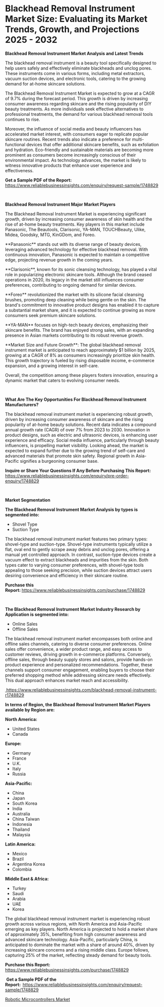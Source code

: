 <p><h1>Blackhead Removal Instrument Market Size: Evaluating its Market Trends, Growth, and Projections 2025 - 2032</h1></p><p><strong>Blackhead Removal Instrument Market Analysis and Latest Trends</strong></p>
<p><p>The blackhead removal instrument is a beauty tool specifically designed to help users safely and effectively eliminate blackheads and unclog pores. These instruments come in various forms, including metal extractors, vacuum suction devices, and electronic tools, catering to the growing demand for at-home skincare solutions.</p><p>The Blackhead Removal Instrument Market is expected to grow at a CAGR of 9.7% during the forecast period. This growth is driven by increasing consumer awareness regarding skincare and the rising popularity of DIY beauty treatments. As more individuals seek effective alternatives to professional treatments, the demand for various blackhead removal tools continues to rise. </p><p>Moreover, the influence of social media and beauty influencers has accelerated market interest, with consumers eager to replicate popular skincare routines. Recent trends also indicate a preference for multi-functional devices that offer additional skincare benefits, such as exfoliation and hydration. Eco-friendly and sustainable materials are becoming more prominent as consumers become increasingly conscious of their environmental impact. As technology advances, the market is likely to witness innovative products that enhance user experience and effectiveness.</p></p>
<p><strong>Get a Sample PDF of the Report:&nbsp;</strong> <a href="https://www.reliablebusinessinsights.com/enquiry/request-sample/1748829?utm_campaign=2276&utm_medium=2&utm_source=Github&utm_content=ia&utm_term=07032025&utm_id=blackhead-removal-instrument">https://www.reliablebusinessinsights.com/enquiry/request-sample/1748829</a></p>
<p>&nbsp;</p>
<p><strong>Blackhead Removal Instrument Major Market Players</strong></p>
<p><p>The Blackhead Removal Instrument Market is experiencing significant growth, driven by increasing consumer awareness of skin health and the rise of at-home beauty treatments. Key players in this market include Panasonic, The Beautools, Clarisonic, YA-MAN, TOUCHBeauty, Ulike, Midea, Goodsky, MTG, KinGDom, and Foreo.</p><p>**Panasonic** stands out with its diverse range of beauty devices, leveraging advanced technology for effective blackhead removal. With continuous innovation, Panasonic is expected to maintain a competitive edge, projecting revenue growth in the coming years.</p><p>**Clarisonic**, known for its sonic cleansing technology, has played a vital role in popularizing electronic skincare tools. Although the brand ceased operations in 2020, its legacy in the market still influences consumer preferences, contributing to ongoing demand for similar devices.</p><p>**Foreo** revolutionized the market with its silicone facial cleansing brushes, promoting deep cleaning while being gentle on the skin. The brand's commitment to innovative product designs has enabled it to capture a substantial market share, and it is expected to continue growing as more consumers seek premium skincare solutions.</p><p>**YA-MAN** focuses on high-tech beauty devices, emphasizing their skincare benefits. The brand has enjoyed strong sales, with an expanding presence in Asian markets contributing to its robust revenue growth.</p><p>**Market Size and Future Growth**: The global blackhead removal instrument market is anticipated to reach approximately $1 billion by 2025, growing at a CAGR of 8% as consumers increasingly prioritize skin health. This growth trajectory is fueled by rising disposable income, e-commerce expansion, and a growing interest in self-care.</p><p>Overall, the competition among these players fosters innovation, ensuring a dynamic market that caters to evolving consumer needs.</p></p>
<p>&nbsp;</p>
<p><strong>What Are The Key Opportunities For Blackhead Removal Instrument Manufacturers?</strong></p>
<p><p>The blackhead removal instrument market is experiencing robust growth, driven by increasing consumer awareness of skincare and the rising popularity of at-home beauty solutions. Recent data indicates a compound annual growth rate (CAGR) of over 7% from 2023 to 2030. Innovation in product designs, such as electric and ultrasonic devices, is enhancing user experience and efficacy. Social media influence, particularly through beauty influencers, is propelling market visibility. Looking ahead, the market is expected to expand further due to the growing trend of self-care and advanced materials that promote skin safety. Regional growth in Asia-Pacific signifies a burgeoning consumer base.</p></p>
<p><strong>Inquire or Share Your Questions If Any Before Purchasing This Report:</strong> <a href="https://www.reliablebusinessinsights.com/enquiry/pre-order-enquiry/1748829?utm_campaign=2276&utm_medium=2&utm_source=Github&utm_content=ia&utm_term=07032025&utm_id=blackhead-removal-instrument">https://www.reliablebusinessinsights.com/enquiry/pre-order-enquiry/1748829</a></p>
<p>&nbsp;</p>
<p><strong>Market Segmentation</strong></p>
<p><strong>The Blackhead Removal Instrument Market Analysis by types is segmented into:</strong></p>
<p><ul><li>Shovel Type</li><li>Suction Type</li></ul></p>
<p><p>The blackhead removal instrument market features two primary types: shovel-type and suction-type. Shovel-type instruments typically utilize a flat, oval end to gently scrape away debris and unclog pores, offering a manual yet controlled approach. In contrast, suction-type devices create a vacuum effect to extract blackheads and impurities from the skin. Both types cater to varying consumer preferences, with shovel-type tools appealing to those seeking precision, while suction devices attract users desiring convenience and efficiency in their skincare routine.</p></p>
<p><strong>Purchase this Report:&nbsp;</strong><a href="https://www.reliablebusinessinsights.com/purchase/1748829?utm_campaign=2276&utm_medium=2&utm_source=Github&utm_content=ia&utm_term=07032025&utm_id=blackhead-removal-instrument">https://www.reliablebusinessinsights.com/purchase/1748829</a></p>
<p>&nbsp;</p>
<p><strong>The Blackhead Removal Instrument Market Industry Research by Application is segmented into:</strong></p>
<p><ul><li>Online Sales</li><li>Offline Sales</li></ul></p>
<p><p>The blackhead removal instrument market encompasses both online and offline sales channels, catering to diverse consumer preferences. Online sales offer convenience, a wider product range, and easy access to customer reviews, driving growth in e-commerce platforms. Conversely, offline sales, through beauty supply stores and salons, provide hands-on product experience and personalized recommendations. Together, these channels support consumer engagement, enabling buyers to choose their preferred shopping method while addressing skincare needs effectively. This dual approach enhances market reach and accessibility.</p></p>
<p><a href="https://www.reliablebusinessinsights.com/blackhead-removal-instrument-r1748829?utm_campaign=2276&utm_medium=2&utm_source=Github&utm_content=ia&utm_term=07032025&utm_id=blackhead-removal-instrument">&nbsp;https://www.reliablebusinessinsights.com/blackhead-removal-instrument-r1748829</a></p>
<p><strong>In terms of Region, the Blackhead Removal Instrument Market Players available by Region are:</strong></p>
<p>
    <p> <strong> North America: </strong>
        <ul>
            <li>United States</li>
            <li>Canada</li>
        </ul>
        </p> 
    <p> <strong> Europe: </strong>
        <ul>
            <li>Germany</li>
            <li>France</li>
            <li>U.K.</li>
            <li>Italy</li>
            <li>Russia</li>
        </ul>
        </p> 
    <p> <strong> Asia-Pacific: </strong>
        <ul>
            <li>China</li>
            <li>Japan</li>
            <li>South Korea</li>
            <li>India</li>
            <li>Australia</li>
            <li>China Taiwan</li>
            <li>Indonesia</li>
            <li>Thailand</li>
            <li>Malaysia</li>
        </ul>
        </p> 
    <p> <strong> Latin America: </strong>
        <ul>
            <li>Mexico</li>
            <li>Brazil</li>
            <li>Argentina Korea</li>
            <li>Colombia</li>
        </ul>
        </p> 
    <p> <strong> Middle East & Africa: </strong>
        <ul>
            <li>Turkey</li>
            <li>Saudi</li>
            <li>Arabia</li>
            <li>UAE</li>
            <li>Korea</li>
        </ul>
    </p>
    </p>
<p><p>The global blackhead removal instrument market is experiencing robust growth across various regions, with North America and Asia-Pacific emerging as key players. North America is projected to hold a market share of approximately 35%, benefiting from high consumer awareness and advanced skincare technology. Asia-Pacific, particularly China, is anticipated to dominate the market with a share of around 40%, driven by increasing skincare concerns and a rising middle class. Europe follows, capturing 25% of the market, reflecting steady demand for beauty tools.</p></p>
<p><strong>Purchase this Report: </strong><a href="https://www.reliablebusinessinsights.com/purchase/1748829?utm_campaign=2276&utm_medium=2&utm_source=Github&utm_content=ia&utm_term=07032025&utm_id=blackhead-removal-instrument">https://www.reliablebusinessinsights.com/purchase/1748829</a></p>
<p>&nbsp;<strong>Get a Sample PDF of the Report:&nbsp;&nbsp;</strong><a href="https://www.reliablebusinessinsights.com/enquiry/request-sample/1748829?utm_campaign=2276&utm_medium=2&utm_source=Github&utm_content=ia&utm_term=07032025&utm_id=blackhead-removal-instrument">https://www.reliablebusinessinsights.com/enquiry/request-sample/1748829</a></p>
<p><strong></strong></p>
<p><p><a href="https://github.com/petbigbeepjn/Market-Research-Report-List-1/blob/main/robotic-microcontrollers-market.md?utm_campaign=2276&utm_medium=2&utm_source=Github&utm_content=ia&utm_term=07032025&utm_id=blackhead-removal-instrument">Robotic Microcontrollers Market</a></p></p>